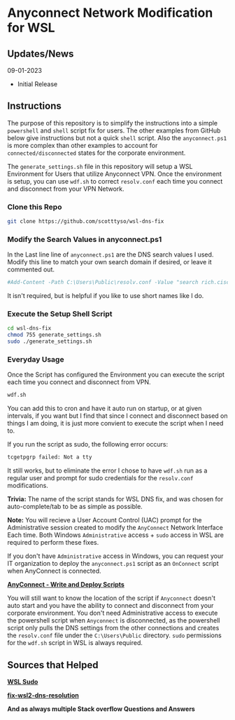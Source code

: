 # Anyconnect Network Modification for WSL

## Updates/News

09-01-2023
* Initial Release

## Instructions

The purpose of this repository is to simplify the instructions into a simple `powershell` and `shell` script fix for users.  The other examples from GitHub below give instructions but not a quick `shell` script.  Also the `anyconnect.ps1` is more complex than other examples to account for `connected/disconnected` states for the corporate environment.

The `generate_settings.sh` file in this repository will setup a WSL Environment for Users that utilize Anyconnect VPN.  Once the environment is setup, you can use `wdf.sh` to correct `resolv.conf` each time you connect and disconnect from your VPN Network.

### Clone this Repo

```bash
git clone https://github.com/scotttyso/wsl-dns-fix
```

### Modify the Search Values in anyconnect.ps1

In the Last line line of `anyconnect.ps1` are the DNS search values I used.  Modify this line to match your own search domain if desired, or leave it commented out.

```powershell
#Add-Content -Path C:\Users\Public\resolv.conf -Value "search rich.ciscolabs.com cisco.com"
```

It isn't required, but is helpful if you like to use short names like I do.

### Execute the Setup Shell Script

```bash
cd wsl-dns-fix
chmod 755 generate_settings.sh
sudo ./generate_settings.sh
```

### Everyday Usage

Once the Script has configured the Environment you can execute the script each time you connect and disconnect from VPN.

```bash
wdf.sh
```

You can add this to cron and have it auto run on startup, or at given intervals, if you want but I find that since I connect and disconnect based on things I am doing, it is just more convient to execute the script when I need to.

If you run the script as sudo, the following error occurs:

```bash
tcgetpgrp failed: Not a tty
```

It still works, but to eliminate the error I chose to have `wdf.sh` run as a regular user and prompt for sudo credentials for the `resolv.conf` modifications.  

**Trivia:** The name of the script stands for WSL DNS fix, and was chosen for auto-complete/tab to be as simple as possible.

**Note:** You will recieve a User Account Control (UAC) prompt for the Administrative session created to modify the `AnyConnect` Network Interface Each time.  Both Windows `Administrative` access + `sudo` access in WSL are required to perform these fixes.

If you don't have `Administrative` access in Windows, you can request your IT organization to deploy the `anyconnect.ps1` script as an `OnConnect` script when AnyConnect is connected.

[**AnyConnect - Write and Deploy Scripts**](https://www.cisco.com/c/en/us/td/docs/security/vpn_client/anyconnect/anyconnect48/administration/guide/b_AnyConnect_Administrator_Guide_4-8/customize-localize-anyconnect.html#ID-1408-00000396)

You will still want to know the location of the script if `Anyconnect` doesn't auto start and you have the ability to connect and disconnect from your corporate environment.  You don't need Administrative access to execute the powershell script when `Anyconnect` is disconnected, as the powershell script only pulls the DNS settings from the other connections and creates the `resolv.conf` file under the `C:\Users\Public` directory.  `sudo` permissions for the `wdf.sh` script in WSL is always required.

## Sources that Helped

[**WSL Sudo**](https://github.com/Chronial/wsl-sudo)

[**fix-wsl2-dns-resolution**](https://gist.github.com/coltenkrauter/608cfe02319ce60facd76373249b8ca6)

**And as always multiple Stack overflow Questions and Answers**